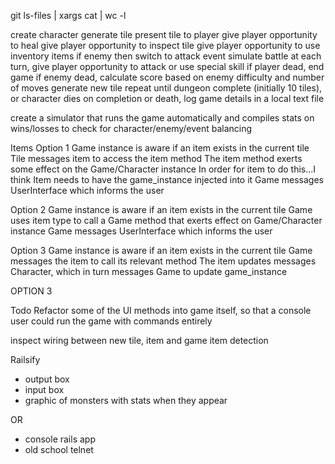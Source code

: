 git ls-files | xargs cat | wc -l

create character
generate tile
present tile to player
  give player opportunity to heal
  give player opportunity to inspect tile
  give player opportunity to use inventory items
  if enemy then switch to attack event
    simulate battle
      at each turn, give player opportunity to attack or use special skill
    if player dead, end game
    if enemy dead, calculate score based on enemy difficulty and number of moves
    generate new tile
  repeat until dungeon complete (initially 10 tiles), or character dies
on completion or death, log game details in a local text file

create a simulator that runs the game automatically and compiles stats on wins/losses to check for character/enemy/event balancing


Items
Option 1
  Game instance is aware if an item exists in the current tile
  Tile messages item to access the item method
  The item method exerts some effect on the Game/Character instance
    In order for item to do this...I think Item needs to have the game_instance injected into it
  Game messages UserInterface which informs the user

Option 2
  Game instance is aware if an item exists in the current tile
  Game uses item type to call a Game method that exerts effect on Game/Character instance
  Game messages UserInterface which informs the user

Option 3
  Game instance is aware if an item exists in the current tile
  Game messages the item to call its relevant method
  The item updates messages Character, which in turn messages Game to update game_instance

OPTION 3

Todo
  Refactor some of the UI methods into game itself, so that a console user could run the game with commands entirely

  inspect wiring between new tile, item and game item detection





Railsify
  - output box
  - input box
  - graphic of monsters with stats when they appear

  OR

  - console rails app
  - old school telnet 